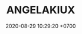 ---
layout: 
permalink: /team/:title.html
categories: subs
maincover: /assets/avatars/male1.webp
tickets: 1
date: 2020-08-29 10:29:20 +0700
title: ANGELAKIUX
tag: johto042024
color: black
puntosLJ202404: 12
grupo: sur
background: '#F16C38'
cover: /assets/backCard.png
team: DRAGONFLIES GAMING DIAMOND
---